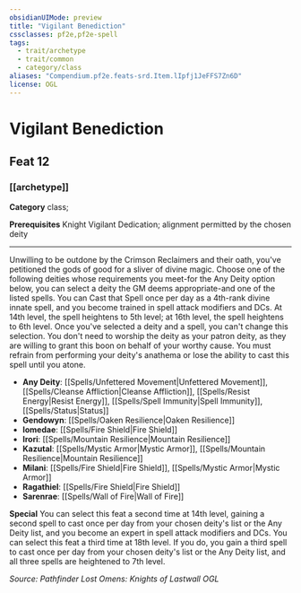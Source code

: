 ```yaml
---
obsidianUIMode: preview
title: "Vigilant Benediction"
cssclasses: pf2e,pf2e-spell
tags:
  - trait/archetype
  - trait/common
  - category/class
aliases: "Compendium.pf2e.feats-srd.Item.lIpfj1JeFFS7Zn6D"
license: OGL
---
```

# Vigilant Benediction
## Feat 12
### [[archetype]]

**Category** class; 



**Prerequisites** Knight Vigilant Dedication; alignment permitted by the chosen deity
* * *
Unwilling to be outdone by the Crimson Reclaimers and their oath, you've petitioned the gods of good for a sliver of divine magic. Choose one of the following deities whose requirements you meet-for the Any Deity option below, you can select a deity the GM deems appropriate-and one of the listed spells. You can Cast that Spell once per day as a 4th-rank divine innate spell, and you become trained in spell attack modifiers and DCs. At 14th level, the spell heightens to 5th level; at 16th level, the spell heightens to 6th level. Once you've selected a deity and a spell, you can't change this selection. You don't need to worship the deity as your patron deity, as they are willing to grant this boon on behalf of your worthy cause. You must refrain from performing your deity's anathema or lose the ability to cast this spell until you atone.

*   **Any Deity**: [[Spells/Unfettered Movement|Unfettered Movement]], [[Spells/Cleanse Affliction|Cleanse Affliction]], [[Spells/Resist Energy|Resist Energy]], [[Spells/Spell Immunity|Spell Immunity]], [[Spells/Status|Status]]
*   **Gendowyn**: [[Spells/Oaken Resilience|Oaken Resilience]]
*   **Iomedae**: [[Spells/Fire Shield|Fire Shield]]
*   **Irori**: [[Spells/Mountain Resilience|Mountain Resilience]]
*   **Kazutal**: [[Spells/Mystic Armor|Mystic Armor]], [[Spells/Mountain Resilience|Mountain Resilience]]
*   **Milani**: [[Spells/Fire Shield|Fire Shield]], [[Spells/Mystic Armor|Mystic Armor]]
*   **Ragathiel**: [[Spells/Fire Shield|Fire Shield]]
*   **Sarenrae**: [[Spells/Wall of Fire|Wall of Fire]]

**Special** You can select this feat a second time at 14th level, gaining a second spell to cast once per day from your chosen deity's list or the Any Deity list, and you become an expert in spell attack modifiers and DCs. You can select this feat a third time at 18th level. If you do, you gain a third spell to cast once per day from your chosen deity's list or the Any Deity list, and all three spells are heightened to 7th level.

*Source: Pathfinder Lost Omens: Knights of Lastwall*
*OGL*